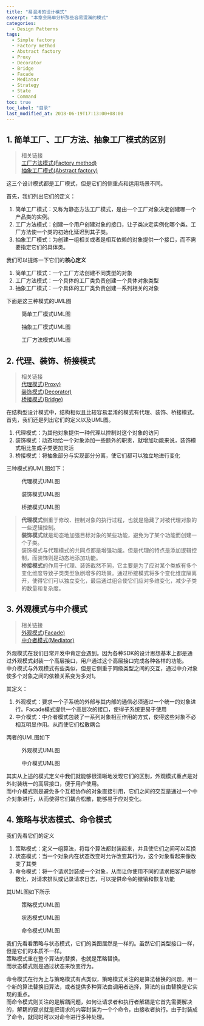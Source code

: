 ```yaml
---
title: "易混淆的设计模式"
excerpt: "本章会简单分析那些容易混淆的模式"
categories:
  - Design Patterns
tags:
  - Simple factory
  - Factory method
  - Abstract factory
  - Proxy
  - Decorator
  - Bridge
  - Facade
  - Mediator
  - Strategy
  - State
  - Command
toc: true
toc_label: "目录"
last_modified_at: 2018-06-19T17:13:00+08:00
---
```


## 1. 简单工厂、工厂方法、抽象工厂模式的区别

> 相关链接  
> [工厂方法模式(Factory method)](/design%20patterns/factory-method/)  
> [抽象工厂模式(Abstract factory)](/design%20patterns/abstract-factory/)

这三个设计模式都是工厂模式，但是它们的侧重点和运用场景不同。

首先，我们列出它们的定义：
1. 简单工厂模式：又称为静态方法工厂模式，是由一个工厂对象决定创建哪一个产品类的实例。
2. 工厂方法模式：创建一个用户创建对象的接口，让子类决定实例化哪个类。工厂方法使一个类的初始化延迟到其子类。
3. 抽象工厂模式：为创建一组相关或者是相互依赖的对象提供一个接口，而不需要指定它们的具体类。

我们可以提炼一下它们的**核心定义**
1. 简单工厂模式：一个工厂方法创建不同类型的对象
2. 工厂方法模式：一个具体的工厂类负责创建一个具体对象类型
3. 抽象工厂模式：一个具体的工厂类负责创建一系列相关的对象

下面是这三种模式的UML图

<figure>
  <img src="{{ site.url }}{{ site.baseurl }}/assets/images/design-pattern/simple-factory.png" alt="">
  <figcaption>简单工厂模式UML图</figcaption>
</figure>

<figure>
  <img src="{{ site.url }}{{ site.baseurl }}/assets/images/design-pattern/abstract-factory.png" alt="">
  <figcaption>抽象工厂模式UML图</figcaption>
</figure>

<figure>
  <img src="{{ site.url }}{{ site.baseurl }}/assets/images/design-pattern/factory-method.png" alt="">
  <figcaption>工厂方法模式UML图</figcaption>
</figure>

## 2.  代理、装饰、桥接模式

> 相关链接  
> [代理模式(Proxy)](/design%20patterns/proxy/)  
> [装饰模式(Decorator)](/design%20patterns/decorator/)  
> [桥接模式(Bridge)](/design%20patterns/bridge/)

在结构型设计模式中，结构相似且比较容易混淆的模式有代理、装饰、桥接模式。首先，我们还是列出它们的定义以及UML图。

1. 代理模式：为其他对象提供一种代理以控制对这个对象的访问
2. 装饰模式：动态地给一个对象添加一些额外的职责，就增加功能来说，装饰模式相比生成子类更加灵活
3. 桥接模式：将抽象部分与实现部分分离，使它们都可以独立地进行变化

三种模式的UML图如下：

<figure>
  <img src="{{ site.url }}{{ site.baseurl }}/assets/images/design-pattern/proxy.png" alt="">
  <figcaption>代理模式UML图</figcaption>
</figure>

<figure>
  <img src="{{ site.url }}{{ site.baseurl }}/assets/images/design-pattern/decorator.png" alt="">
  <figcaption>装饰模式UML图</figcaption>
</figure>

<figure>
  <img src="{{ site.url }}{{ site.baseurl }}/assets/images/design-pattern/bridge.png" alt="">
  <figcaption>桥接模式UML图</figcaption>
</figure>

> **代理模式**侧重于修改、控制对象的执行过程，也就是隐藏了对被代理对象的一些逻辑控制。  
> **装饰模式**就是动态地加强目标对象的某些功能，避免为了某个功能而创建一个子类。  
> 装饰模式与代理模式的共同点都是增强功能。但是代理的特点是添加逻辑控制，而装饰则是动态地添加功能。  
> **桥接模式**的作用于代理、装饰截然不同，它主要是为了应对某个类族有多个变化维度导致子类类型急剧增多的场景。通过桥接模式将多个变化维度隔离开，使得它们可以独立变化，最后通过组合使它们应对多维变化，减少子类的数量和复杂度。

## 3. 外观模式与中介模式

> 相关链接  
> [外观模式(Facade)](/design%20patterns/facade/)  
> [中介者模式(Mediator)](/design%20patterns/mediator/)  

外观模式在我们日常开发中肯定会遇到。因为各种SDK的设计思想基本上都是通过外观模式封装一个高层接口，用户通过这个高层接口完成各种各样的功能。  
中介模式与外观模式有些类似，但是它侧重于同级类型之间的交互，通过中介对象使多个对象之间的依赖关系变为多对1。

其定义：
1. 外观模式：要求一个子系统的外部与其内部的通信必须通过一个统一的对象进行。Facade模式提供一个高层次的接口，使得子系统更易于使用
2. 中介模式：中介者模式包装了一系列对象相互作用的方式，使得这些对象不必相互明显作用。从而使它们松散耦合

两者的UML图如下

<figure>
  <img src="{{ site.url }}{{ site.baseurl }}/assets/images/design-pattern/facade.png" alt="">
  <figcaption>外观模式UML图</figcaption>
</figure>

<figure>
  <img src="{{ site.url }}{{ site.baseurl }}/assets/images/design-pattern/mediator.png" alt="">
  <figcaption>中介模式UML图</figcaption>
</figure>

其实从上述的模式定义中我们就能够很清晰地发现它们的区别，外观模式重点是对外封装统一的高层接口，便于用户使用。  
而中介模式则是避免多个互相协作的对象直接引用，它们之间的交互是通过一个中介对象进行，从而使得它们耦合松散，能够易于应对变化。

## 4. 策略与状态模式、命令模式

我们先看它们的定义
1. 策略模式：定义一组算法，将每个算法都封装起来，并且使它们之间可以互换
2. 状态模式：当一个对象内在状态改变时允许改变其行为，这个对象看起来像改变了其类
3. 命令模式：将一个请求封装成一个对象，从而让你使用不同的请求把客户端参数化，对请求排队或记录请求日志，可以提供命令的撤销和恢复功能

其UML图如下所示

<figure>
  <img src="{{ site.url }}{{ site.baseurl }}/assets/images/design-pattern/strategy.png" alt="">
  <figcaption>策略模式UML图</figcaption>
</figure>

<figure>
  <img src="{{ site.url }}{{ site.baseurl }}/assets/images/design-pattern/state.png" alt="">
  <figcaption>状态模式UML图</figcaption>
</figure>

<figure>
  <img src="{{ site.url }}{{ site.baseurl }}/assets/images/design-pattern/command.png" alt="">
  <figcaption>命令模式UML图</figcaption>
</figure>

我们先看看策略与状态模式，它们的类图居然是一样的。虽然它们类型接口一样，但是它们的本质不一样。  
策略模式重在整个算法的替换，也就是策略替换。  
而状态模式则是通过状态来改变行为。  

命令模式在行为上与策略模式有点类似，策略模式关注的是算法替换的问题，用一个新的算法替换旧算法，或者提供多种算法由调用者选择，算法的自由替换是它实现的重点。  
而命令模式则关注的是解耦问题，如何让请求者和执行者解耦是它首先需要解决的，解耦的要求就是把请求的内容封装为一个个命令，由接收者执行。由于封装成了命令，就同时可以对命令进行多种处理。
